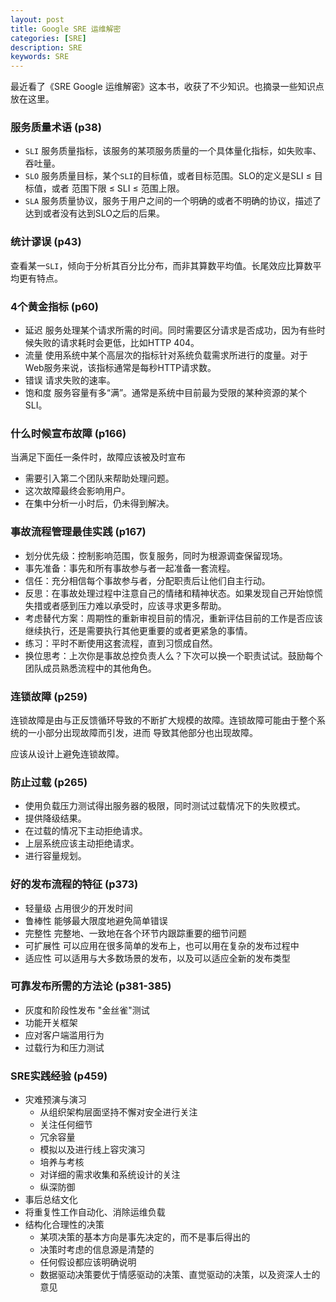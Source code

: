 ```yaml
---
layout: post
title: Google SRE 运维解密
categories: [SRE]
description: SRE
keywords: SRE
---
```

最近看了《SRE Google 运维解密》这本书，收获了不少知识。也摘录一些知识点放在这里。

### 服务质量术语 (p38)
* `SLI` 服务质量指标，该服务的某项服务质量的一个具体量化指标，如失败率、吞吐量。
* `SLO` 服务质量目标，某个`SLI`的目标值，或者目标范围。SLO的定义是SLI ≤ 目标值，或者 范围下限 ≤ SLI ≤ 范围上限。
* `SLA` 服务质量协议，服务于用户之间的一个明确的或者不明确的协议，描述了达到或者没有达到SLO之后的后果。

### 统计谬误 (p43)
查看某一`SLI`，倾向于分析其百分比分布，而非其算数平均值。长尾效应比算数平均更有特点。

### 4个黄金指标 (p60)
* 延迟 服务处理某个请求所需的时间。同时需要区分请求是否成功，因为有些时候失败的请求耗时会更低，比如HTTP 404。
* 流量 使用系统中某个高层次的指标针对系统负载需求所进行的度量。对于Web服务来说，该指标通常是每秒HTTP请求数。
* 错误 请求失败的速率。
* 饱和度 服务容量有多“满”。通常是系统中目前最为受限的某种资源的某个SLI。

### 什么时候宣布故障 (p166)
当满足下面任一条件时，故障应该被及时宣布

* 需要引入第二个团队来帮助处理问题。
* 这次故障最终会影响用户。
* 在集中分析一小时后，仍未得到解决。

### 事故流程管理最佳实践 (p167)
* 划分优先级：控制影响范围，恢复服务，同时为根源调查保留现场。
* 事先准备：事先和所有事故参与者一起准备一套流程。
* 信任：充分相信每个事故参与者，分配职责后让他们自主行动。
* 反思：在事故处理过程中注意自己的情绪和精神状态。如果发现自己开始惊慌失措或者感到压力难以承受时，应该寻求更多帮助。
* 考虑替代方案：周期性的重新审视目前的情况，重新评估目前的工作是否应该继续执行，还是需要执行其他更重要的或者更紧急的事情。
* 练习：平时不断使用这套流程，直到习惯成自然。
* 换位思考：上次你是事故总控负责人么？下次可以换一个职责试试。鼓励每个团队成员熟悉流程中的其他角色。

### 连锁故障 (p259)
连锁故障是由与正反馈循环导致的不断扩大规模的故障。连锁故障可能由于整个系统的一小部分出现故障而引发，进而
导致其他部分也出现故障。

应该从设计上避免连锁故障。

### 防止过载 (p265)
* 使用负载压力测试得出服务器的极限，同时测试过载情况下的失败模式。
* 提供降级结果。
* 在过载的情况下主动拒绝请求。
* 上层系统应该主动拒绝请求。
* 进行容量规划。

### 好的发布流程的特征 (p373)
* 轻量级 占用很少的开发时间
* 鲁棒性 能够最大限度地避免简单错误
* 完整性 完整地、一致地在各个环节内跟踪重要的细节问题
* 可扩展性 可以应用在很多简单的发布上，也可以用在复杂的发布过程中
* 适应性 可以适用与大多数场景的发布，以及可以适应全新的发布类型

### 可靠发布所需的方法论 (p381-385)
* 灰度和阶段性发布 "金丝雀"测试
* 功能开关框架
* 应对客户端滥用行为
* 过载行为和压力测试

### SRE实践经验 (p459)
* 灾难预演与演习
  * 从组织架构层面坚持不懈对安全进行关注
  * 关注任何细节
  * 冗余容量
  * 模拟以及进行线上容灾演习
  * 培养与考核
  * 对详细的需求收集和系统设计的关注
  * 纵深防御
* 事后总结文化
* 将重复性工作自动化、消除运维负载
* 结构化合理性的决策
  * 某项决策的基本方向是事先决定的，而不是事后得出的
  * 决策时考虑的信息源是清楚的
  * 任何假设都应该明确说明
  * 数据驱动决策要优于情感驱动的决策、直觉驱动的决策，以及资深人士的意见
